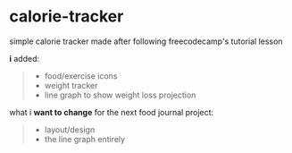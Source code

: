 # calorie-tracker
simple calorie tracker made after following freecodecamp's tutorial lesson

**i** added:
> - food/exercise icons
> - weight tracker
> - line graph to show weight loss projection

 what i **want to change** for the next food journal project:
 > - layout/design
> - the line graph entirely
